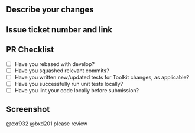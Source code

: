 ## Describe your changes

## Issue ticket number and link

## PR Checklist
- [ ] Have you rebased with develop?
- [ ] Have you squashed relevant commits?
- [ ] Have you written new/updated tests for Toolkit changes, as applicable?
- [ ] Have you successfully run unit tests locally?
- [ ] Have you lint your code locally before submission?

## Screenshot

@cxr932 @bxd201 please review
